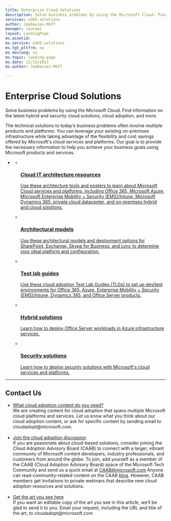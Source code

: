 ```yaml
---
title: Enterprise Cloud Solutions
description: Solve business problems by using the Microsoft Cloud. Find information on the latest hybrid and security cloud solutions, cloud adoption, and more.
services: o365-solutions
author: JoeDavies-MSFT
manager: laurawi
layout: LandingPage
ms.assetid: 
ms.service: o365-solutions
ms.tgt_pltfrm: na
ms.devlang: na
ms.topic: landing-page
ms.date: 12/13/2017
ms.author: JoeDavies-MSFT

---  
```


<div id="main" class="v2">
    <div class="container">
        <h1>Enterprise Cloud Solutions</h1>
        <p>Solve business problems by using the Microsoft Cloud. Find information on the latest hybrid and security cloud solutions, cloud adoption, and more.</p>
        <p>The technical solutions to today’s business problems often involve multiple products and platforms. You can leverage your existing on-premises infrastructure while taking advantage of the flexibility and cost savings offered by Microsoft's cloud services and platforms. Our goal is to provide the necessary information to help you achieve your business goals using Microsoft products and services.</p>
        <ul class="pivots">
                    <li>
                        <a href="#cardtypes-F"></a>
                        <ul id="cardtypes-F" class="cardsF">
                            <li>
                                <a href="/office365/enterprise/microsoft-cloud-it-architecture-resources">
                                <div class="cardSize">
                                    <div class="cardPadding">
                                        <div class="card">
                                            <div class="cardImageOuter">
                                                <div class="cardImage">
                                                    <img src="https://docs.microsoft.com/en-us/media/common/i_cloud_it_architecture.svg" alt="" />
                                                </div>
                                            </div>
                                            <div class="cardText">
                                                <h3>Cloud IT architecture resources</h3>
                                                <p>Use these architecture tools and posters to learn about Microsoft Cloud services and platforms, including Office 365, Microsoft Azure, Microsoft Enterprise Mobility + Security (EMS)/Intune, Microsoft Dynamics 365, private cloud datacenter, and on-premises hybrid and cloud solutions.</p>
                                            </div>
                                        </div>
                                    </div>
                                </div>
                                </a>
                            </li>
                            <li>
                                <a href="/office365/enterprise/architectural-models-for-sharepoint-exchange-skype-for-business-and-lync">
                                <div class="cardSize">
                                    <div class="cardPadding">
                                        <div class="card">
                                            <div class="cardImageOuter">
                                                <div class="cardImage">
                                                    <img src="https://docs.microsoft.com/media/common/i_architecture.svg" alt="" />
                                                </div>
                                            </div>
                                            <div class="cardText">
                                                <h3>Architectural models</h3>
                                                <p>Use these architectural models and deployment options for SharePoint, Exchange, Skype for Business, and Lync to determine your ideal platform and configuration.</p>
                                            </div>
                                        </div>
                                    </div>
                                </div>
                                </a>
                            </li>
                            <li>
                                <a href="/office365/enterprise/cloud-adoption-test-lab-guides-tlgs">
                                <div class="cardSize">
                                    <div class="cardPadding">
                                        <div class="card">
                                            <div class="cardImageOuter">
                                                <div class="cardImage">
                                                    <img src="https://docs.microsoft.com/media/common/i_test.svg" alt="" />
                                                </div>
                                            </div>
                                            <div class="cardText">
                                                <h3>Test lab guides</h3>
                                                <p>Use these cloud adoption Test Lab Guides (TLGs) to set up dev/test environments for Office 365, Azure, Enterprise Mobility + Security (EMS)/Intune, Dynamics 365, and Office Server products.</p>
                                            </div>
                                        </div>
                                    </div>
                                </div>
                                </a>
                            </li> 
                            <li>
                                <a href="/office365/enterprise/hybrid-solutions">
                                <div class="cardSize">
                                    <div class="cardPadding">
                                        <div class="card">
                                            <div class="cardImageOuter">
                                                <div class="cardImage">
                                                    <img src="https://docs.microsoft.com/en-us/media/common/i_hybrid.svg" alt="" />
                                                </div>
                                            </div>
                                            <div class="cardText">
                                                <h3>Hybrid solutions</h3>
                                                <p>Learn how to deploy Office Server workloads in Azure infrastructure services.</p>
                                            </div>
                                        </div>
                                    </div>
                                </div>
                                </a>
                            </li>
                            <li>
                                <a href="/office365/enterprise/security-solutions">
                                <div class="cardSize">
                                    <div class="cardPadding">
                                        <div class="card">
                                            <div class="cardImageOuter">
                                                <div class="cardImage">
                                                    <img src="https://docs.microsoft.com/media/common/i_cloud-security.svg" alt="" />
                                                </div>
                                            </div>
                                            <div class="cardText">
                                                <h3>Security solutions</h3>
                                                <p>Learn how to deploy security solutions with Microsoft's cloud services and platforms.</p>
                                            </div>
                                        </div>
                                    </div>
                                </div>
                                </a>
                            </li>                            
                        </ul>
                    </li>
        </ul>
    </div>
</div>

---

<h2>Contact Us</h2>
<ul>
    <li><a href="mailto:cloudadopt@microsoft.com?Subject=[Cloud%20Adoption%20Content%20Feedback]:%20">What cloud adoption content do you need?</a><br>We are creating content for cloud adoption that spans multiple Microsoft cloud platforms and services. Let us know what you think about our cloud adoption content, or ask for specific content by sending email to cloudadopt@microsoft.com.</li><br>
    <li><a href="https://aka.ms/caab">Join the cloud adoption discussion</a><br>If you are passionate about cloud-based solutions, consider joining the Cloud Adoption Advisory Board (CAAB) to connect with a larger, vibrant community of Microsoft content developers, industry professionals, and customers from around the globe. To join, add yourself as a member of the CAAB (Cloud Adoption Advisory Board) space of the Microsoft Tech Community and send us a quick email at <a href="mailto:caab@microsoft.com?Subject=I%20just%20joined%20the%20Cloud%20Adoption%20Advisory%20Board!">CAAB@microsoft.com</a> Anyone can read community-related content on the CAAB <a href="https://blogs.technet.com/b/solutions_advisory_board/">blog</a>. However, CAAB members get invitations to private webinars that describe new cloud adoption resources and solutions.</li><br>
    <li><a href="mailto:cloudadopt@microsoft.com?subject=[Art%20Request]:%20">Get the art you see here</a><br>If you want an editable copy of the art you see in this article, we’ll be glad to send it to you. Email your request, including the URL and title of the art, to cloudadopt@microsoft.com</li>
</ul>